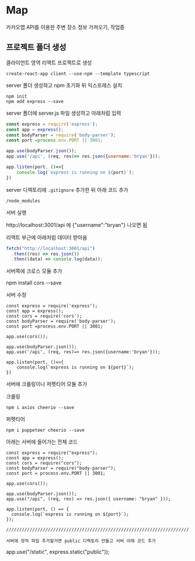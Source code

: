 # Map
카카오맵 API를 이용한 주변 장소 정보 가져오기, 작업중

## 프로젝트 폴더 생성

클라이언트 영역 리액트 프로젝트로 생성
```
create-react-app client --use-npm --template typescript
```

server 폴더 생성하고 npm 초기화 뒤 익스프레스 설치

```
npm init
npm add express --save
```

server 폴더에 server.js 파일 생성하고 아래처럼 입력

```javascript
const express = require('express');
const app = express();
const bodyParser = require('body-parser');
const port =process.env.PORT || 3001;

app.use(bodyParser.json());
app.use('/api', (req, res)=> res.json({username:'bryan'}));

app.listen(port, ()=>{
    console.log(`express is running on ${port}`);
})
```

server 디렉토리에 `.gitignore` 추가한 뒤 아래 코드 추가
```
/node_modules
```

서버 실행

http://localhost:3001/api 에 {"username":"bryan"} 나오면 됨

리액트 부근에 아래처럼 데이터 받아옴

```javascript
fetch("http://localhost:3001/api")
  .then((res) => res.json())
  .then((data) => console.log(data));
```

서버쪽에 크로스 모듈 추가

npm install cors --save

서버 수정

```
const express = require('express');
const app = express();
const cors = require('cors');
const bodyParser = require('body-parser');
const port =process.env.PORT || 3001;

app.use(cors());

app.use(bodyParser.json());
app.use('/api', (req, res)=> res.json({username:'bryan'}));

app.listen(port, ()=>{
    console.log(`express is running on ${port}`);
})
```

서버에 크롤링이나 퍼펫티어 모듈 추가

크롤링
```
npm i axios cheerio --save
```

퍼펫티어
```
npm i puppeteer cheerio --save
```

아래는 서버에 들어가는 전체 코드
```
const express = require("express");
const app = express();
const cors = require("cors");
const bodyParser = require("body-parser");
const port = process.env.PORT || 3001;

app.use(cors());

app.use(bodyParser.json());
app.use("/api", (req, res) => res.json({ username: "bryan" }));

app.listen(port, () => {
  console.log(`express is running on ${port}`);
});

//////////////////////////////////////////////////////////////////////

서버에 정적 파일 추가할거면 public 디렉토리 만들고 서버 아래 코드 추가
```
app.use("/static", express.static("public"));
```
